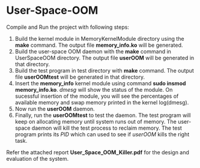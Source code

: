 # User-Space-OOM

Compile and Run the project with following steps:
1. Build the kernel module in MemoryKernelModule directory using the **make** command. The output file **memory_info.ko** will be generated.
2. Build the user-space OOM daemon with the **make** command in UserSpaceOOM directory. The output file **userOOM** will be generated in that directory.
3. Build the test program in test directory with **make** command. The output file **userOOMtest** will be generated in that directory.
4. Insert the **memory_info** kernel module using command **sudo insmod memory_info.ko**. *dmesg* will show the status of the module. On sucessful insertion of the module, you will see the percentages of available memory and swap memory printed in the kernel log(dmesg).
5. Now run the **userOOM** daemon.
6. Finally, run the **userOOMtest** to test the daemon. The test program will keep on allocating memory until system runs out of memory. The user-space daemon will kill the test process to reclaim memory. The test program prints its *PID* which can used to see if *userOOM* kills the right task.

Refer the attached report **User_Space_OOM_Killer.pdf** for the design and evaluation of the system.
